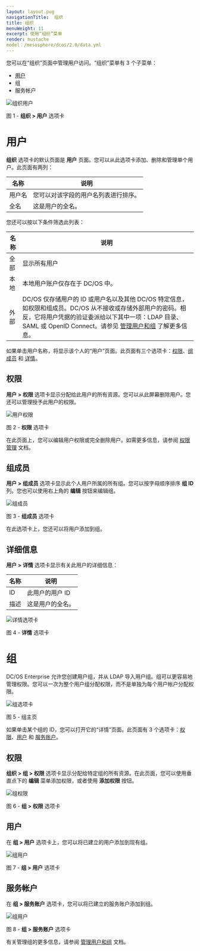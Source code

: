 ```yaml
---
layout: layout.pug
navigationTitle:  组织
title: 组织
menuWeight: 11
excerpt: 使用“组织”菜单
render: mustache
model：/mesosphere/dcos/2.0/data.yml
---
```


您可以在“组织”页面中管理用户访问。“组织”菜单有 3 个子菜单：

- [用户](#users)
- 组
- 服务帐户

![组织用户](/mesosphere/dcos/2.0/img/GUI-Organization-Users-List-View.png)

图 1 - **组织 > 用户** 选项卡


# 用户

**组织** 选项卡的默认页面是 **用户** 页面。您可以从此选项卡添加、删除和管理单个用户。此页面有两列：

| 名称 | 说明 |
|-------|-------|
| 用户名 | 您可以对该字段的用户名列表进行排序。 |
| 全名 | 这是用户的全名。 |

您还可以按以下条件筛选此列表：

| 名称 | 说明 |
|-------|-------|
| 全部 | 显示所有用户 |
| 本地 | 本地用户账户仅存在于 DC/OS 中。 |
| 外部 |  DC/OS 仅存储用户的 ID 或用户名以及其他 DC/OS 特定信息，如权限和组成员。DC/OS 从不接收或存储外部用户的密码。相反，它将用户凭据的验证委派给以下其中一项：LDAP 目录、SAML 或 OpenID Connect。请参见 [管理用户和组](/mesosphere/dcos/2.0/security/ent/users-groups/) 了解更多信息。 |


如果单击用户名称，将显示该个人的“用户”页面。此页面有三个选项卡：[权限](#permissions)、[组成员](#group-membership) 和 [详情](#details)。

## 权限
**用户 > 权限** 选项卡显示分配给此用户的所有资源。您可以从此屏幕删除用户。您还可以管理授予此用户的权限。

![用户权限](/mesosphere/dcos/2.0/img/GUI-Organization-Users-2.png)

图 2 - **权限** 选项卡

在此页面上，您可以编辑用户权限或完全删除用户。如需更多信息，请参阅 [权限管理](/mesosphere/dcos/2.0/security/ent/perms-management/) 文档。

## 组成员

**用户 > 组成员** 选项卡显示此个人用户所属的所有组。您可以按字母顺序排序 **组 ID** 列。您也可以使用右上角的 **编辑** 按钮来编辑组。

![组成员](/mesosphere/dcos/2.0/img/GUI-Organization-Users-Group-Membership.png)

图 3 - **组成员** 选项卡

在此选项卡上，您还可以将用户添加到组。

## 详细信息

**用户 > 详情** 选项卡显示有关此用户的详细信息：

| 名称 | 说明 |
|-------|-------|
| ID    | 此用户的用户 ID |
| 描述 | 这是用户的全名。 |

![详情选项卡](/mesosphere/dcos/2.0/img/GUI-Organization-Users-Details.png)

图 4 - **详情** 选项卡


# 组

DC/OS Enterprise 允许您创建用户组，并从 LDAP 导入用户组。组可以更容易地管理权限。您可以一次为整个用户组分配权限，而不是单独为每个用户帐户分配权限。

![组选项卡](/mesosphere/dcos/2.0/img/GUI-Organization-Groups-Main.png)

图 5 - 组主页

如果单击某个组的 ID，您可以打开它的“详情”页面。此页面有 3 个选项卡：[权限](#permissions-2)、[用户](#users-2) 和 [服务账户](#service-accounts)。

<a name="permissions-2"></a>

## 权限

**组织 > 组 > 权限** 选项卡显示分配给特定组的所有资源。在此页面，您可以使用垂直点下的 **编辑** 菜单添加权限，或者使用 **添加权限** 按钮。

![组权限](/mesosphere/dcos/2.0/img/GUI-Organization-Groups-Permissions.png)

图 6 - **组 > 权限** 选项卡

<a name="users-2"></a>

## 用户

在 **组 > 用户** 选项卡上，您可以将已建立的用户添加到现有组。

![组用户](/mesosphere/dcos/2.0/img/GUI-Organization-Groups-Users.png)

图 7 - **组 > 用户** 选项卡


## 服务帐户

在 **组 > 服务账户** 选项卡，您可以将已建立的服务账户添加到组。

![组用户](/mesosphere/dcos/2.0/img/GUI-Organization-Groups-Service-Accounts.png)

图 8 - **组 > 服务账户** 选项卡

有关管理组的更多信息，请参阅 [管理用户和组](/mesosphere/dcos/2.0/security/ent/users-groups/) 文档。